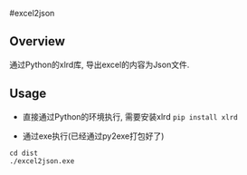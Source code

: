 #excel2json


## Overview

通过Python的xlrd库, 导出excel的内容为Json文件.

## Usage

+ 直接通过Python的环境执行, 需要安装xlrd
`pip install xlrd`

+ 通过exe执行(已经通过py2exe打包好了) 
```
cd dist
./excel2json.exe
```
